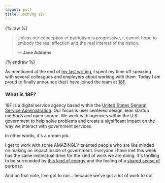 ```yaml
---
layout: post
title: Joining 18F
---
```


{% raw %}
<blockquote cite="http://womenshistory.about.com/od/quotes/a/jane_addams.htm">
	<p>Unless our conception of patriotism is progressive, it cannot hope to embody the real affection and the real interest of the nation.</p>
	<strong>
		— Jane Addams
	</strong>
</blockquote>
{% endraw %}

As mentioned at the end of [my last writing](/blog/2015/03/06/pressing-play/), I spent my time off speaking with several colleagues and employers about working with them. Today I am proud to finally announce that I have joined the team at [18F](https://18f.gsa.gov/).

### What is 18F?

18F is a digital service agency based within the [United States General Service Administration](http://www.gsa.gov/). Our focus is user centered design, lean startup methods and open source. We work with agencies within the U.S. government to help solve problems and create a significant impact on the way we interact with government services.

In other words, it's a dream job.

I get to work with some AMAZINGLY talented people who are like minded on making an impact inside of government. Everyone I have met this week has the same instinctual drive for the kind of work we are doing. It's thrilling to be surrounded by [this kind of energy](https://esq.io/blog/posts/joining-18f/) and the feeling of a [shared sense of purpose](https://alexgaynor.net/2015/feb/03/software-of-the-people-by-the-people-for-the-people/).

And on that note, I've got to run... because we've got a lot of work to do!
